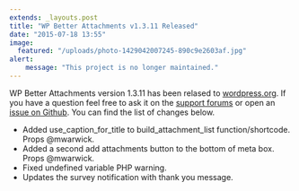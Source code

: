 ```yaml
---
extends: _layouts.post
title: "WP Better Attachments v1.3.11 Released"
date: "2015-07-18 13:55"
image:
  featured: "/uploads/photo-1429042007245-890c9e2603af.jpg"
alert:
    message: "This project is no longer maintained."
---
```


WP Better Attachments version 1.3.11 has been relased to [wordpress.org](https://wordpress.org/plugins/wp-better-attachments/). If you have a question feel free to ask it on the [support forums](https://wordpress.org/support/plugin/wp-better-attachments) or open an [issue on Github](https://github.com/DHolloran/wp-better-attachments/issues/). You can find the list of changes below.

* Added use_caption_for_title to build_attachment_list function/shortcode. Props @mwarwick.
* Added a second add attachments button to the bottom of meta box. Props @mwarwick.
* Fixed undefined variable PHP warning.
* Updates the survey notification with thank you message.
